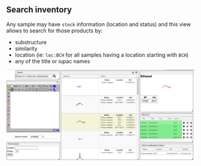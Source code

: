 ## Search inventory

Any sample may have `stock` information (location and status) and this view allows to search for those products by:
- substructure
- similarity
- location (ie: `loc:BCH` for all samples having a location starting with `BCH`)
- any of the title or iupac names

<img src="images/search.png">
